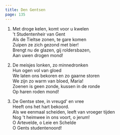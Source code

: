 ```yaml
---
title: Den Gentsen
page: 135
---  
```


1. Met droge kelen, komt voor u kwelen  
't Studentenheir van Gent  
Als de Tieltse zonen, te gare komen  
Zuipen ze zich gezond met bier!  
Brengt nu de glazen, gij roldersbazen,  
Aan uwen drogen mond!  


2. De meisjes lonken, zo minnedronken  
Hun ogen vol van gloed  
We laten ons bekoren en zo gaarne storen  
We zijn zo warm van bloed, Maria!  
Zoenen is geen zonde, kussen in de ronde  
Op haren roden mond!  


3. De Gentse stee, in vreugd' en vree  
Heeft ons het hart bekoord.  
Als we eenmaal scheiden, leeft van vroeger tijden  
Nog 't heimwee in ons voort, o jerum!  
O Artevelde, o Leie en Schelde  
O Gents studentenoord!  
